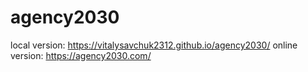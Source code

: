 # agency2030

local version: https://vitalysavchuk2312.github.io/agency2030/
online version: https://agency2030.com/
